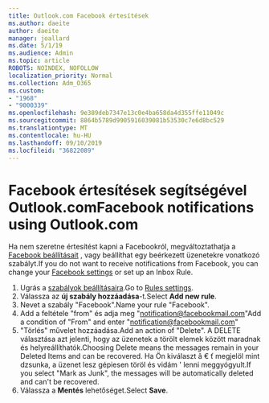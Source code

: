 ```yaml
---
title: Outlook.com Facebook értesítések
ms.author: daeite
author: daeite
manager: joallard
ms.date: 5/1/19
ms.audience: Admin
ms.topic: article
ROBOTS: NOINDEX, NOFOLLOW
localization_priority: Normal
ms.collection: Adm_O365
ms.custom:
- "1968"
- "9000339"
ms.openlocfilehash: 9e389deb7347e13c0e4ba658da4d355ffe11049c
ms.sourcegitcommit: 8864b5789d9905916039081b53530c7e6d8bc529
ms.translationtype: MT
ms.contentlocale: hu-HU
ms.lasthandoff: 09/10/2019
ms.locfileid: "36822089"
---
```

# <a name="facebook-notifications-using-outlookcom"></a><span data-ttu-id="e94fe-102">Facebook értesítések segítségével Outlook.com</span><span class="sxs-lookup"><span data-stu-id="e94fe-102">Facebook notifications using Outlook.com</span></span>

<span data-ttu-id="e94fe-103">Ha nem szeretne értesítést kapni a Facebookról, megváltoztathatja a [Facebook beállításait](https://aka.ms/facebook-notifications-settings) , vagy beállíthat egy beérkezett üzenetekre vonatkozó szabályt.</span><span class="sxs-lookup"><span data-stu-id="e94fe-103">If you do not want to receive notifications from Facebook, you can change your [Facebook settings](https://aka.ms/facebook-notifications-settings) or set up an Inbox Rule.</span></span>

1. <span data-ttu-id="e94fe-104">Ugrás a [szabályok beállításaira](https://outlook.live.com/mail/options/mail/rules/inboxRules).</span><span class="sxs-lookup"><span data-stu-id="e94fe-104">Go to [Rules settings](https://outlook.live.com/mail/options/mail/rules/inboxRules).</span></span>
1. <span data-ttu-id="e94fe-105">Válassza az **új szabály hozzáadása**-t.</span><span class="sxs-lookup"><span data-stu-id="e94fe-105">Select **Add new rule**.</span></span>
1. <span data-ttu-id="e94fe-106">Nevet a szabály "Facebook".</span><span class="sxs-lookup"><span data-stu-id="e94fe-106">Name your rule "Facebook".</span></span>
1. <span data-ttu-id="e94fe-107">Add a feltétele "from" és adja meg "notification@facebookmail.com"</span><span class="sxs-lookup"><span data-stu-id="e94fe-107">Add a condition of "From" and enter "notification@facebookmail.com"</span></span>
1. <span data-ttu-id="e94fe-108">"Törlés" művelet hozzáadása.</span><span class="sxs-lookup"><span data-stu-id="e94fe-108">Add an action of "Delete".</span></span> <span data-ttu-id="e94fe-109">A DELETE választása azt jelenti, hogy az üzenetek a törölt elemek között maradnak és helyreállíthatók.</span><span class="sxs-lookup"><span data-stu-id="e94fe-109">Choosing Delete means the messages remain in your Deleted Items and can be recovered.</span></span> <span data-ttu-id="e94fe-110">Ha Ön kiválaszt â € ť megjelöl mint dzsunka, a üzenet lesz gépiesen töröl és vidám ' lenni meggyógyult.</span><span class="sxs-lookup"><span data-stu-id="e94fe-110">If you select "Mark as Junk", the messages will be automatically deleted and can't be recovered.</span></span>
1. <span data-ttu-id="e94fe-111">Válassza a **Mentés** lehetőséget.</span><span class="sxs-lookup"><span data-stu-id="e94fe-111">Select **Save**.</span></span>